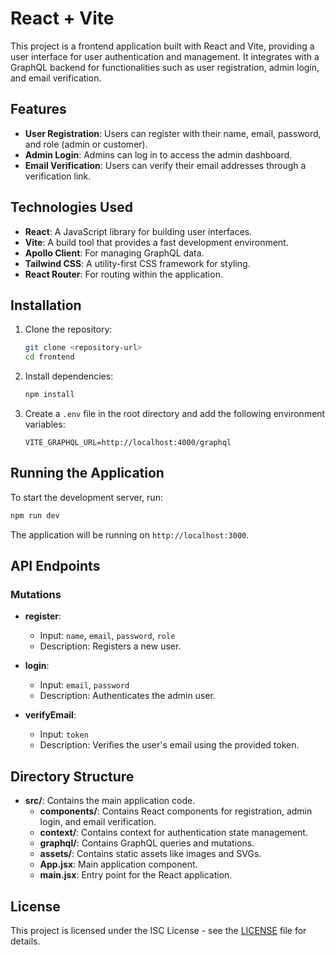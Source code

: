 # React + Vite

This project is a frontend application built with React and Vite, providing a user interface for user authentication and management. It integrates with a GraphQL backend for functionalities such as user registration, admin login, and email verification.

## Features

- **User Registration**: Users can register with their name, email, password, and role (admin or customer).
- **Admin Login**: Admins can log in to access the admin dashboard.
- **Email Verification**: Users can verify their email addresses through a verification link.

## Technologies Used

- **React**: A JavaScript library for building user interfaces.
- **Vite**: A build tool that provides a fast development environment.
- **Apollo Client**: For managing GraphQL data.
- **Tailwind CSS**: A utility-first CSS framework for styling.
- **React Router**: For routing within the application.

## Installation

1. Clone the repository:
   ```bash
   git clone <repository-url>
   cd frontend
   ```

2. Install dependencies:
   ```bash
   npm install
   ```

3. Create a `.env` file in the root directory and add the following environment variables:
   ```plaintext
   VITE_GRAPHQL_URL=http://localhost:4000/graphql
   ```

## Running the Application

To start the development server, run:
```bash
npm run dev
```

The application will be running on `http://localhost:3000`.

## API Endpoints

### Mutations

- **register**: 
  - Input: `name`, `email`, `password`, `role`
  - Description: Registers a new user.

- **login**: 
  - Input: `email`, `password`
  - Description: Authenticates the admin user.

- **verifyEmail**: 
  - Input: `token`
  - Description: Verifies the user's email using the provided token.

## Directory Structure

- **src/**: Contains the main application code.
  - **components/**: Contains React components for registration, admin login, and email verification.
  - **context/**: Contains context for authentication state management.
  - **graphql/**: Contains GraphQL queries and mutations.
  - **assets/**: Contains static assets like images and SVGs.
  - **App.jsx**: Main application component.
  - **main.jsx**: Entry point for the React application.

## License

This project is licensed under the ISC License - see the [LICENSE](LICENSE) file for details.
